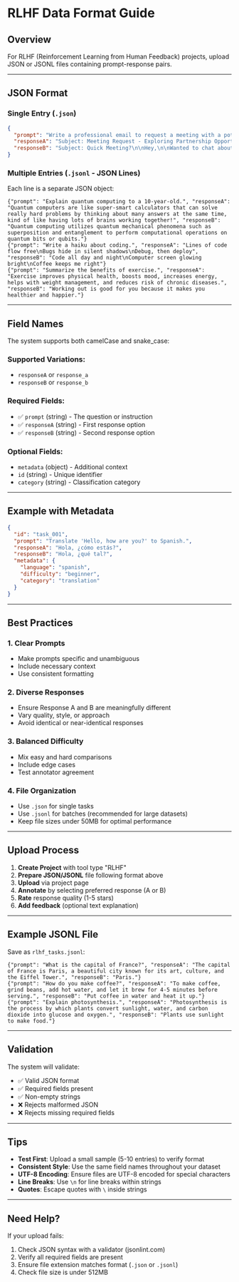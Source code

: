 # RLHF Data Format Guide

## Overview
For RLHF (Reinforcement Learning from Human Feedback) projects, upload JSON or JSONL files containing prompt-response pairs.

---

## JSON Format

### Single Entry (`.json`)
```json
{
  "prompt": "Write a professional email to request a meeting with a potential client.",
  "responseA": "Subject: Meeting Request - Exploring Partnership Opportunities\n\nDear [Client Name],\n\nI hope this email finds you well. I am reaching out to explore potential partnership opportunities between our organizations.\n\nWould you be available for a brief meeting next week to discuss how we might collaborate? I am flexible with timing and happy to work around your schedule.\n\nLooking forward to hearing from you.\n\nBest regards,\n[Your Name]",
  "responseB": "Subject: Quick Meeting?\n\nHey,\n\nWanted to chat about working together. Are you free sometime next week?\n\nLet me know!\n\nThanks"
}
```

### Multiple Entries (`.jsonl` - JSON Lines)
Each line is a separate JSON object:

```jsonl
{"prompt": "Explain quantum computing to a 10-year-old.", "responseA": "Quantum computers are like super-smart calculators that can solve really hard problems by thinking about many answers at the same time, kind of like having lots of brains working together!", "responseB": "Quantum computing utilizes quantum mechanical phenomena such as superposition and entanglement to perform computational operations on quantum bits or qubits."}
{"prompt": "Write a haiku about coding.", "responseA": "Lines of code flow free\nBugs hide in silent shadows\nDebug, then deploy", "responseB": "Code all day and night\nComputer screen glowing bright\nCoffee keeps me right"}
{"prompt": "Summarize the benefits of exercise.", "responseA": "Exercise improves physical health, boosts mood, increases energy, helps with weight management, and reduces risk of chronic diseases.", "responseB": "Working out is good for you because it makes you healthier and happier."}
```

---

## Field Names

The system supports both camelCase and snake_case:

### Supported Variations:
- `responseA` or `response_a`
- `responseB` or `response_b`

### Required Fields:
- ✅ `prompt` (string) - The question or instruction
- ✅ `responseA` (string) - First response option
- ✅ `responseB` (string) - Second response option

### Optional Fields:
- `metadata` (object) - Additional context
- `id` (string) - Unique identifier
- `category` (string) - Classification category

---

## Example with Metadata

```json
{
  "id": "task_001",
  "prompt": "Translate 'Hello, how are you?' to Spanish.",
  "responseA": "Hola, ¿cómo estás?",
  "responseB": "Hola, ¿qué tal?",
  "metadata": {
    "language": "spanish",
    "difficulty": "beginner",
    "category": "translation"
  }
}
```

---

## Best Practices

### 1. **Clear Prompts**
- Make prompts specific and unambiguous
- Include necessary context
- Use consistent formatting

### 2. **Diverse Responses**
- Ensure Response A and B are meaningfully different
- Vary quality, style, or approach
- Avoid identical or near-identical responses

### 3. **Balanced Difficulty**
- Mix easy and hard comparisons
- Include edge cases
- Test annotator agreement

### 4. **File Organization**
- Use `.json` for single tasks
- Use `.jsonl` for batches (recommended for large datasets)
- Keep file sizes under 50MB for optimal performance

---

## Upload Process

1. **Create Project** with tool type "RLHF"
2. **Prepare JSON/JSONL** file following format above
3. **Upload** via project page
4. **Annotate** by selecting preferred response (A or B)
5. **Rate** response quality (1-5 stars)
6. **Add feedback** (optional text explanation)

---

## Example JSONL File

Save as `rlhf_tasks.jsonl`:

```jsonl
{"prompt": "What is the capital of France?", "responseA": "The capital of France is Paris, a beautiful city known for its art, culture, and the Eiffel Tower.", "responseB": "Paris."}
{"prompt": "How do you make coffee?", "responseA": "To make coffee, grind beans, add hot water, and let it brew for 4-5 minutes before serving.", "responseB": "Put coffee in water and heat it up."}
{"prompt": "Explain photosynthesis.", "responseA": "Photosynthesis is the process by which plants convert sunlight, water, and carbon dioxide into glucose and oxygen.", "responseB": "Plants use sunlight to make food."}
```

---

## Validation

The system will validate:
- ✅ Valid JSON format
- ✅ Required fields present
- ✅ Non-empty strings
- ❌ Rejects malformed JSON
- ❌ Rejects missing required fields

---

## Tips

- **Test First**: Upload a small sample (5-10 entries) to verify format
- **Consistent Style**: Use the same field names throughout your dataset
- **UTF-8 Encoding**: Ensure files are UTF-8 encoded for special characters
- **Line Breaks**: Use `\n` for line breaks within strings
- **Quotes**: Escape quotes with `\` inside strings

---

## Need Help?

If your upload fails:
1. Check JSON syntax with a validator (jsonlint.com)
2. Verify all required fields are present
3. Ensure file extension matches format (`.json` or `.jsonl`)
4. Check file size is under 512MB
